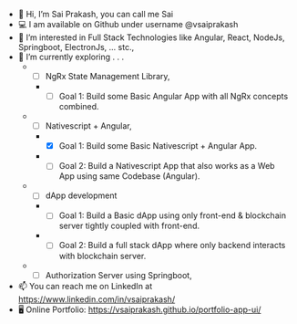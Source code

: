 - 👋 Hi, I’m Sai Prakash, you can call me Sai 
- 💻 I am available on Github under username @vsaiprakash
- 👀 I’m interested in Full Stack Technologies like Angular, React, NodeJs, Springboot, ElectronJs, ... stc.,
- 🌱 I’m currently exploring . . .
  - - [ ]  NgRx State Management Library, 
     -  - [ ] Goal 1: Build some Basic Angular App with all NgRx concepts combined.
  - - [ ]  Nativescript + Angular, 
     -  - [x] Goal 1: Build some Basic Nativescript + Angular App.
     -  - [ ] Goal 2: Build a Nativescript App that also works as a Web App using same Codebase (Angular).
  - - [ ]  dApp development
     -  - [ ] Goal 1: Build a Basic dApp using only front-end & blockchain server tightly coupled with front-end.
     -  - [ ] Goal 2: Build a full stack dApp where only backend interacts with blockchain server.
  - - [ ]  Authorization Server using Springboot, 
- 📫 You can reach me on LinkedIn at https://www.linkedin.com/in/vsaiprakash/
- 🖥️ Online Portfolio: https://vsaiprakash.github.io/portfolio-app-ui/
<!-- - 💬 Ping me on Instagram @vukkumsp https://www.instagram.com/vukkumsp -->
<!--- - 💞️ I’m looking to collaborate on ... --->
<!-- ✍️ Or On Instagram @vukkumsp https://www.instagram.com/vukkumsp -->
<!-- - 🖥️ My Blog on Wordpress.com at https://expansionjournal.wordpress.com -->
<!---
vsaiprakash/vsaiprakash is a ✨ special ✨ repository because its `README.md` (this file) appears on your GitHub profile.
You can click the Preview link to take a look at your changes.

https://github.com/tchapi/markdown-cheatsheet/blob/master/README.md
--->
